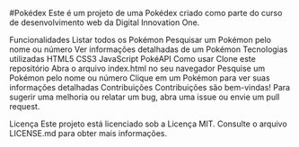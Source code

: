 #Pokédex
Este é um projeto de uma Pokédex criado como parte do curso de desenvolvimento web da Digital Innovation One.

Funcionalidades
Listar todos os Pokémon
Pesquisar um Pokémon pelo nome ou número
Ver informações detalhadas de um Pokémon
Tecnologias utilizadas
HTML5
CSS3
JavaScript
PokéAPI
Como usar
Clone este repositório
Abra o arquivo index.html no seu navegador
Pesquise um Pokémon pelo nome ou número
Clique em um Pokémon para ver suas informações detalhadas
Contribuições
Contribuições são bem-vindas! Para sugerir uma melhoria ou relatar um bug, abra uma issue ou envie um pull request.

Licença
Este projeto está licenciado sob a Licença MIT. Consulte o arquivo LICENSE.md para obter mais informações.
